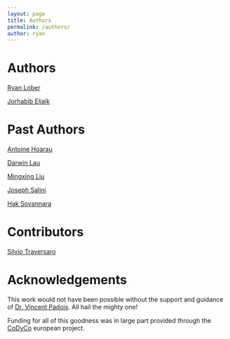 ```yaml
---
layout: page
title: Authors
permalink: /authors/
author: ryan
---
```


# Authors

[Ryan Lober](https://github.com/rlober)

[Jorhabib Eljaik](https://github.com/jeljaik)


# Past Authors

[Antoine Hoarau](https://github.com/ahoarau)

[Darwin Lau](https://github.com/darwinlau)

[Mingxing Liu](https://github.com/mingxing-liu)

[Joseph Salini](https://github.com/salini)

[Hak Sovannara](https://github.com/sovannara-hak)

 
# Contributors
 
[Silvio Traversaro](https://github.com/traversaro)


# Acknowledgements

This work would not have been possible without the support and guidance of [Dr. Vincent Padois](http://pages.isir.upmc.fr/~padois/website/). All hail the mighty one!

Funding for all of this goodness was in large part provided through the [CoDyCo](http://codyco.eu/) european project. 
